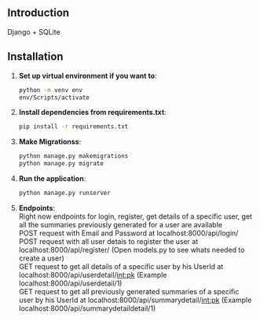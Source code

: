 ## Introduction
Django + SQLite

## Installation

1. **Set up virtual environment if you want to**:

   ```bash
   python -m venv env
   env/Scripts/activate
   ```

2. **Install dependencies from requirements.txt**:

   ```bash
   pip install -r requirements.txt
   ```

3. **Make Migrationss**:

   ```bash
   python manage.py makemigrations
   python manage.py migrate
   ```

4. **Run the application**:
   ```bash
   python manage.py runserver
   ```
   
5. **Endpoints**: \
    Right now endpoints for login, register, get details of a specific user, get all the summaries previously generated for a user are available\
    POST request with Email and Password at localhost:8000/api/login/ \
    POST request with all user detais to register the user at localhost:8000/api/register/  (Open models.py to see whats needed to create a user) \
    GET request to get all details of a specific user by his UserId at localhost:8000/api/userdetail/<int:pk>  (Example localhost:8000/api/userdetail/1) \
    GET request to get all previously generated summaries of a specific user by his UserId at localhost:8000/api/summarydetail/<int:pk>  (Example localhost:8000/api/summarydetaildetail/1) 
   
   
    
   
    
